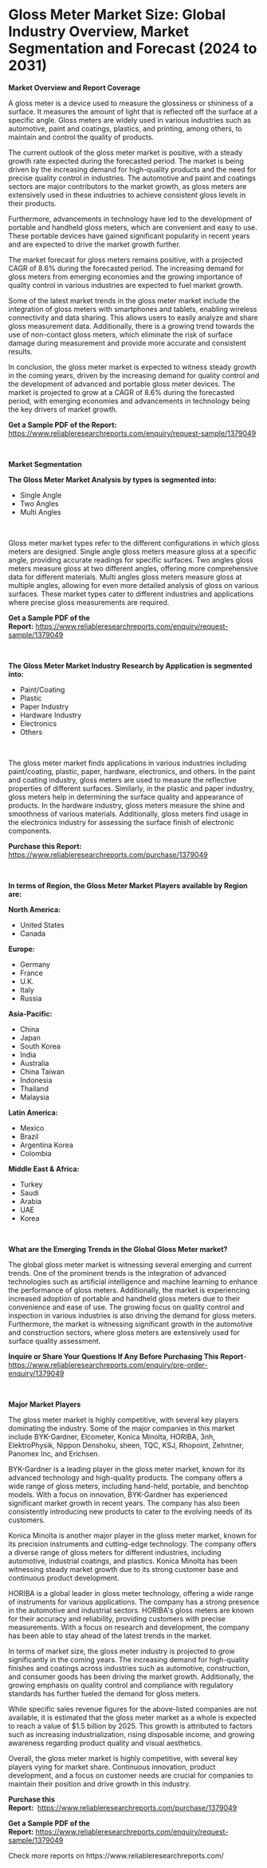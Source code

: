 <p><h1>Gloss Meter Market Size: Global Industry Overview, Market Segmentation and Forecast (2024 to 2031)</h1></p><p><strong>Market Overview and Report Coverage</strong></p>
<p><p>A gloss meter is a device used to measure the glossiness or shininess of a surface. It measures the amount of light that is reflected off the surface at a specific angle. Gloss meters are widely used in various industries such as automotive, paint and coatings, plastics, and printing, among others, to maintain and control the quality of products.</p><p>The current outlook of the gloss meter market is positive, with a steady growth rate expected during the forecasted period. The market is being driven by the increasing demand for high-quality products and the need for precise quality control in industries. The automotive and paint and coatings sectors are major contributors to the market growth, as gloss meters are extensively used in these industries to achieve consistent gloss levels in their products.</p><p>Furthermore, advancements in technology have led to the development of portable and handheld gloss meters, which are convenient and easy to use. These portable devices have gained significant popularity in recent years and are expected to drive the market growth further. </p><p>The market forecast for gloss meters remains positive, with a projected CAGR of 8.6% during the forecasted period. The increasing demand for gloss meters from emerging economies and the growing importance of quality control in various industries are expected to fuel market growth. </p><p>Some of the latest market trends in the gloss meter market include the integration of gloss meters with smartphones and tablets, enabling wireless connectivity and data sharing. This allows users to easily analyze and share gloss measurement data. Additionally, there is a growing trend towards the use of non-contact gloss meters, which eliminate the risk of surface damage during measurement and provide more accurate and consistent results.</p><p>In conclusion, the gloss meter market is expected to witness steady growth in the coming years, driven by the increasing demand for quality control and the development of advanced and portable gloss meter devices. The market is projected to grow at a CAGR of 8.6% during the forecasted period, with emerging economies and advancements in technology being the key drivers of market growth.</p></p>
<p><strong>Get a Sample PDF of the Report:</strong> <a href="https://www.reliableresearchreports.com/enquiry/request-sample/1379049">https://www.reliableresearchreports.com/enquiry/request-sample/1379049</a></p>
<p>&nbsp;</p>
<p><strong>Market Segmentation</strong></p>
<p><strong>The Gloss Meter Market Analysis by types is segmented into:</strong></p>
<p><ul><li>Single Angle</li><li>Two Angles</li><li>Multi Angles</li></ul></p>
<p>&nbsp;</p>
<p><p>Gloss meter market types refer to the different configurations in which gloss meters are designed. Single angle gloss meters measure gloss at a specific angle, providing accurate readings for specific surfaces. Two angles gloss meters measure gloss at two different angles, offering more comprehensive data for different materials. Multi angles gloss meters measure gloss at multiple angles, allowing for even more detailed analysis of gloss on various surfaces. These market types cater to different industries and applications where precise gloss measurements are required.</p></p>
<p><strong>Get a Sample PDF of the Report:</strong>&nbsp;<a href="https://www.reliableresearchreports.com/enquiry/request-sample/1379049">https://www.reliableresearchreports.com/enquiry/request-sample/1379049</a></p>
<p>&nbsp;</p>
<p><strong>The Gloss Meter Market Industry Research by Application is segmented into:</strong></p>
<p><ul><li>Paint/Coating</li><li>Plastic</li><li>Paper Industry</li><li>Hardware Industry</li><li>Electronics</li><li>Others</li></ul></p>
<p>&nbsp;</p>
<p><p>The gloss meter market finds applications in various industries including paint/coating, plastic, paper, hardware, electronics, and others. In the paint and coating industry, gloss meters are used to measure the reflective properties of different surfaces. Similarly, in the plastic and paper industry, gloss meters help in determining the surface quality and appearance of products. In the hardware industry, gloss meters measure the shine and smoothness of various materials. Additionally, gloss meters find usage in the electronics industry for assessing the surface finish of electronic components.</p></p>
<p><strong>Purchase this Report:</strong>&nbsp; <a href="https://www.reliableresearchreports.com/purchase/1379049">https://www.reliableresearchreports.com/purchase/1379049</a></p>
<p>&nbsp;</p>
<p><strong>In terms of Region, the Gloss Meter Market Players available by Region are:</strong></p>
<p>
    <p> <strong> North America: </strong>
        <ul>
            <li>United States</li>
            <li>Canada</li>
        </ul>
        </p> 
    <p> <strong> Europe: </strong>
        <ul>
            <li>Germany</li>
            <li>France</li>
            <li>U.K.</li>
            <li>Italy</li>
            <li>Russia</li>
        </ul>
        </p> 
    <p> <strong> Asia-Pacific: </strong>
        <ul>
            <li>China</li>
            <li>Japan</li>
            <li>South Korea</li>
            <li>India</li>
            <li>Australia</li>
            <li>China Taiwan</li>
            <li>Indonesia</li>
            <li>Thailand</li>
            <li>Malaysia</li>
        </ul>
        </p> 
    <p> <strong> Latin America: </strong>
        <ul>
            <li>Mexico</li>
            <li>Brazil</li>
            <li>Argentina Korea</li>
            <li>Colombia</li>
        </ul>
        </p> 
    <p> <strong> Middle East & Africa: </strong>
        <ul>
            <li>Turkey</li>
            <li>Saudi</li>
            <li>Arabia</li>
            <li>UAE</li>
            <li>Korea</li>
        </ul>
    </p>
    </p>
<p>&nbsp;</p>
<p><strong>What are the Emerging Trends in the Global Gloss Meter market?</strong></p>
<p><p>The global gloss meter market is witnessing several emerging and current trends. One of the prominent trends is the integration of advanced technologies such as artificial intelligence and machine learning to enhance the performance of gloss meters. Additionally, the market is experiencing increased adoption of portable and handheld gloss meters due to their convenience and ease of use. The growing focus on quality control and inspection in various industries is also driving the demand for gloss meters. Furthermore, the market is witnessing significant growth in the automotive and construction sectors, where gloss meters are extensively used for surface quality assessment.</p></p>
<p><strong>Inquire or Share Your Questions If Any Before Purchasing This Report</strong>- <a href="https://www.reliableresearchreports.com/enquiry/pre-order-enquiry/1379049">https://www.reliableresearchreports.com/enquiry/pre-order-enquiry/1379049</a></p>
<p>&nbsp;</p>
<p><strong>Major Market Players</strong></p>
<p><p>The gloss meter market is highly competitive, with several key players dominating the industry. Some of the major companies in this market include BYK-Gardner, Elcometer, Konica Minolta, HORIBA, 3nh, ElektroPhysik, Nippon Denshoku, sheen, TQC, KSJ, Rhopoint, Zehntner, Panomex Inc, and Erichsen.</p><p>BYK-Gardner is a leading player in the gloss meter market, known for its advanced technology and high-quality products. The company offers a wide range of gloss meters, including hand-held, portable, and benchtop models. With a focus on innovation, BYK-Gardner has experienced significant market growth in recent years. The company has also been consistently introducing new products to cater to the evolving needs of its customers.</p><p>Konica Minolta is another major player in the gloss meter market, known for its precision instruments and cutting-edge technology. The company offers a diverse range of gloss meters for different industries, including automotive, industrial coatings, and plastics. Konica Minolta has been witnessing steady market growth due to its strong customer base and continuous product development.</p><p>HORIBA is a global leader in gloss meter technology, offering a wide range of instruments for various applications. The company has a strong presence in the automotive and industrial sectors. HORIBA's gloss meters are known for their accuracy and reliability, providing customers with precise measurements. With a focus on research and development, the company has been able to stay ahead of the latest trends in the market.</p><p>In terms of market size, the gloss meter industry is projected to grow significantly in the coming years. The increasing demand for high-quality finishes and coatings across industries such as automotive, construction, and consumer goods has been driving the market growth. Additionally, the growing emphasis on quality control and compliance with regulatory standards has further fueled the demand for gloss meters.</p><p>While specific sales revenue figures for the above-listed companies are not available, it is estimated that the gloss meter market as a whole is expected to reach a value of $1.5 billion by 2025. This growth is attributed to factors such as increasing industrialization, rising disposable income, and growing awareness regarding product quality and visual aesthetics.</p><p>Overall, the gloss meter market is highly competitive, with several key players vying for market share. Continuous innovation, product development, and a focus on customer needs are crucial for companies to maintain their position and drive growth in this industry.</p></p>
<p><strong>Purchase this Report:</strong>&nbsp;&nbsp;<a href="https://www.reliableresearchreports.com/purchase/1379049">https://www.reliableresearchreports.com/purchase/1379049</a></p>
<p></p>
<p><strong>Get a Sample PDF of the Report:</strong>&nbsp;<a href="https://www.reliableresearchreports.com/enquiry/request-sample/1379049">https://www.reliableresearchreports.com/enquiry/request-sample/1379049</a></p>
<p>Check more reports on https://www.reliableresearchreports.com/</p>